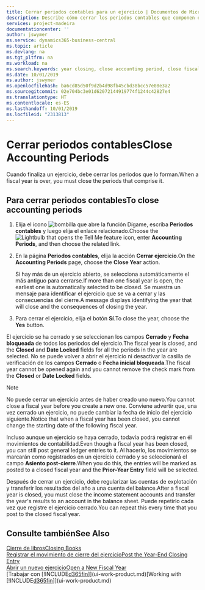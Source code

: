 ```yaml
---
title: Cerrar periodos contables para un ejercicio | Documentos de Microsoft
description: Describe cómo cerrar los periodos contables que componen el ejercicio.
services: project-madeira
documentationcenter: ''
author: jswymer
ms.service: dynamics365-business-central
ms.topic: article
ms.devlang: na
ms.tgt_pltfrm: na
ms.workload: na
ms.search.keywords: year closing, close accounting period, close fiscal year, bank account detailed trial balance
ms.date: 10/01/2019
ms.author: jswymer
ms.openlocfilehash: ba6cd85d50f9d2b4d98fb45cbd38bcc57e08e3a2
ms.sourcegitcommit: 02e704bc3e01d62072144919774f1244c42827e4
ms.translationtype: HT
ms.contentlocale: es-ES
ms.lasthandoff: 10/01/2019
ms.locfileid: "2313813"
---
```

# <a name="close-accounting-periods"></a><span data-ttu-id="61f42-103">Cerrar periodos contables</span><span class="sxs-lookup"><span data-stu-id="61f42-103">Close Accounting Periods</span></span>
<span data-ttu-id="61f42-104">Cuando finaliza un ejercicio, debe cerrar los periodos que lo forman.</span><span class="sxs-lookup"><span data-stu-id="61f42-104">When a fiscal year is over, you must close the periods that comprise it.</span></span>

## <a name="to-close-accounting-periods"></a><span data-ttu-id="61f42-105">Para cerrar periodos contables</span><span class="sxs-lookup"><span data-stu-id="61f42-105">To close accounting periods</span></span>
1. <span data-ttu-id="61f42-106">Elija el icono ![bombilla que abre la función Dígame](media/ui-search/search_small.png "Dígame que desea hacer"), escriba **Periodos contables** y luego elija el enlace relacionado.</span><span class="sxs-lookup"><span data-stu-id="61f42-106">Choose the ![Lightbulb that opens the Tell Me feature](media/ui-search/search_small.png "Tell me what you want to do") icon, enter **Accounting Periods**, and then choose the related link.</span></span>
2. <span data-ttu-id="61f42-107">En la página **Periodos contables**, elija la acción **Cerrar ejercicio**.</span><span class="sxs-lookup"><span data-stu-id="61f42-107">On the **Accounting Periods** page, choose the **Close Year** action.</span></span>

    <span data-ttu-id="61f42-108">Si hay más de un ejercicio abierto, se selecciona automáticamente el más antiguo para cerrarse.</span><span class="sxs-lookup"><span data-stu-id="61f42-108">If more than one fiscal year is open, the earliest one is automatically selected to be closed.</span></span> <span data-ttu-id="61f42-109">Se muestra un mensaje para identificar el ejercicio que se va a cerrar y las consecuencias del cierre.</span><span class="sxs-lookup"><span data-stu-id="61f42-109">A message displays identifying the year that will close and the consequences of closing the year.</span></span>
3. <span data-ttu-id="61f42-110">Para cerrar el ejercicio, elija el botón **Sí**.</span><span class="sxs-lookup"><span data-stu-id="61f42-110">To close the year, choose the **Yes** button.</span></span>

<span data-ttu-id="61f42-111">El ejercicio se ha cerrado y se seleccionan los campos **Cerrado** y **Fecha bloqueada** de todos los periodos del ejercicio.</span><span class="sxs-lookup"><span data-stu-id="61f42-111">The fiscal year is closed, and the **Closed** and **Date Locked** fields for all the periods in the year are selected.</span></span> <span data-ttu-id="61f42-112">No se puede volver a abrir el ejercicio ni desactivar la casilla de verificación de los campos **Cerrado** o **Fecha inicial bloqueada**.</span><span class="sxs-lookup"><span data-stu-id="61f42-112">The fiscal year cannot be opened again and you cannot remove the check mark from the **Closed** or **Date Locked** fields.</span></span>

> [!NOTE]  
>   <span data-ttu-id="61f42-113">No puede cerrar un ejercicio antes de haber creado uno nuevo.</span><span class="sxs-lookup"><span data-stu-id="61f42-113">You cannot close a fiscal year before you create a new one.</span></span> <span data-ttu-id="61f42-114">Conviene advertir que, una vez cerrado un ejercicio, no puede cambiar la fecha de inicio del ejercicio siguiente.</span><span class="sxs-lookup"><span data-stu-id="61f42-114">Notice that when a fiscal year has been closed, you cannot change the starting date of the following fiscal year.</span></span>

<span data-ttu-id="61f42-115">Incluso aunque un ejercicio se haya cerrado, todavía podrá registrar en él movimientos de contabilidad.</span><span class="sxs-lookup"><span data-stu-id="61f42-115">Even though a fiscal year has been closed, you can still post general ledger entries to it.</span></span> <span data-ttu-id="61f42-116">Al hacerlo, los movimientos se marcarán como registrados en un ejercicio cerrado y se seleccionará el campo **Asiento post-cierre**.</span><span class="sxs-lookup"><span data-stu-id="61f42-116">When you do this, the entries will be marked as posted to a closed fiscal year and the **Prior-Year Entry** field will be selected.</span></span>

<span data-ttu-id="61f42-117">Después de cerrar un ejercicio, debe regularizar las cuentas de explotación y transferir los resultados del año a una cuenta del balance.</span><span class="sxs-lookup"><span data-stu-id="61f42-117">After a fiscal year is closed, you must close the income statement accounts and transfer the year's results to an account in the balance sheet.</span></span> <span data-ttu-id="61f42-118">Puede repetirlo cada vez que registre el ejercicio cerrado.</span><span class="sxs-lookup"><span data-stu-id="61f42-118">You can repeat this every time that you post to the closed fiscal year.</span></span>

## <a name="see-also"></a><span data-ttu-id="61f42-119">Consulte también</span><span class="sxs-lookup"><span data-stu-id="61f42-119">See Also</span></span>
[<span data-ttu-id="61f42-120">Cierre de libros</span><span class="sxs-lookup"><span data-stu-id="61f42-120">Closing Books</span></span>](year-close-books.md)  
[<span data-ttu-id="61f42-121">Registrar el movimiento de cierre del ejercicio</span><span class="sxs-lookup"><span data-stu-id="61f42-121">Post the Year-End Closing Entry</span></span>](year-how-post-year-end-close-entry.md)  
[<span data-ttu-id="61f42-122">Abrir un nuevo ejercicio</span><span class="sxs-lookup"><span data-stu-id="61f42-122">Open a New Fiscal Year</span></span>](finance-how-open-new-fiscal-year.md)  
<span data-ttu-id="61f42-123">[Trabajar con [!INCLUDE[d365fin](includes/d365fin_md.md)]](ui-work-product.md)</span><span class="sxs-lookup"><span data-stu-id="61f42-123">[Working with [!INCLUDE[d365fin](includes/d365fin_md.md)]](ui-work-product.md)</span></span>

